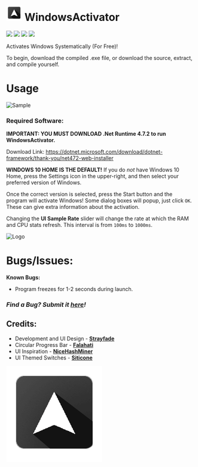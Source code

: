 # <img src="WindowsActivator/WindowsActivator/Resources/app.png" width="42" alt="Icon"> WindowsActivator
![](https://img.shields.io/github/v/release/Strayfade/WindowsActivator)
![](https://img.shields.io/github/license/Strayfade/WindowsActivator)
![](https://img.shields.io/github/issues/Strayfade/WindowsActivator)
![](https://img.shields.io/github/downloads/Strayfade/WindowsActivator/total)

Activates Windows Systematically (For Free)!

To begin, download the compiled .exe file, or download the source, extract, and compile yourself.
# Usage

![Sample](https://i.imgur.com/CgcAgVe.png)
### Required Software:
**IMPORTANT: YOU MUST DOWNLOAD .Net Runtime 4.7.2 to run WindowsActivator.**

Download Link: https://dotnet.microsoft.com/download/dotnet-framework/thank-you/net472-web-installer

**WINDOWS 10 HOME IS THE DEFAULT!** If you do *not* have Windows 10 Home, press the Settings icon in the upper-right, and then select your preferred version of Windows.

Once the correct version is selected, press the Start button and the program will activate Windows! Some dialog boxes will popup, just click `OK`. These can give extra information about the activation.

Changing the **UI Sample Rate** slider will change the rate at which the RAM and CPU stats refresh. This interval is from `100ms` to `1000ms`.

![Logo](https://i.imgur.com/UNtfrrT.png)

# Bugs/Issues:

**Known Bugs:**
 - Program freezes for 1-2 seconds during launch.
 
 
### *Find a Bug? Submit it [here](https://github.com/Strayfade/WindowsActivator/issues/new)!*
## Credits:
 - Development and UI Design - **[Strayfade](https://github.com/Strayfade)**
 - Circular Progress Bar - **[Falahati](https://github.com/falahati/CircularProgressBar)**
 - UI Inspiration - **[NiceHashMiner](https://github.com/nicehash/NiceHashMiner)**
 - UI Themed Switches - **[Siticone](https://siticoneframework.com)**

![Logo](/WindowsActivator/WindowsActivator/Resources/app.png)
